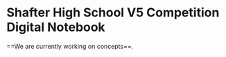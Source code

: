 # Shafter High School V5 Competition Digital Notebook  

==We are currently working on concepts==.

